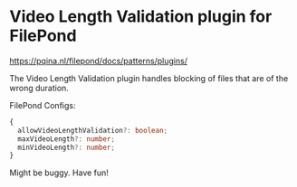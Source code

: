 # Video Length Validation plugin for FilePond

<https://pqina.nl/filepond/docs/patterns/plugins/>

The Video Length Validation plugin handles blocking of files that are of the wrong duration.

FilePond Configs:

```ts
{
  allowVideoLengthValidation?: boolean;
  maxVideoLength?: number;
  minVideoLength?: number;
}
```

Might be buggy. Have fun!
